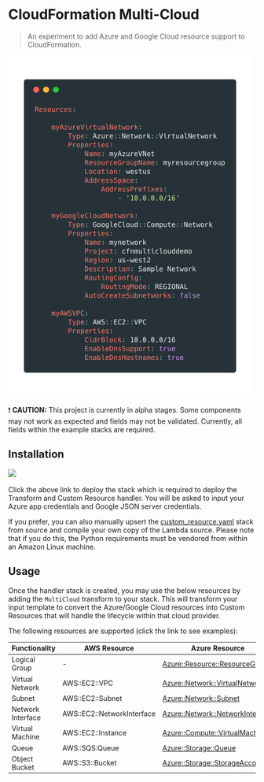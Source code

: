 # CloudFormation Multi-Cloud

> An experiment to add Azure and Google Cloud resource support to CloudFormation.

![Screenshot](assets/screen1.png)

:exclamation: **CAUTION:** This project is currently in alpha stages. Some components may not work as expected and fields may not be validated. Currently, all fields within the example stacks are required.


## Installation

<a href="https://console.aws.amazon.com/cloudformation/home?#/stacks/new?&templateURL=https://s3.amazonaws.com/ianmckay-ap-southeast-2/multicloud/custom_resource.yaml" target="_blank"><img src="https://s3.amazonaws.com/cloudformation-examples/cloudformation-launch-stack.png"></a>

Click the above link to deploy the stack which is required to deploy the Transform and Custom Resource handler. You will be asked to input your Azure app credentials and Google JSON server credentials.

If you prefer, you can also manually upsert the [custom_resource.yaml](https://github.com/iann0036/CloudFormationMultiCloud/blob/master/custom_resource.yaml) stack from source and compile your own copy of the Lambda source. Please note that if you do this, the Python requirements must be vendored from within an Amazon Linux machine.


## Usage

Once the handler stack is created, you may use the below resources by adding the `MultiCloud` transform to your stack. This will transform your input template to convert the Azure/Google Cloud resources into Custom Resources that will handle the lifecycle within that cloud provider.

The following resources are supported (click the link to see examples):

Functionality | AWS Resource | Azure Resource | Google Cloud Resource
------------- | ------------ | -------------- | ---------------------
Logical Group | - | [Azure::Resource::ResourceGroup](https://github.com/iann0036/CloudFormationMultiCloud/blob/master/examples/azure_bucket.yaml#L10-L14) | -
Virtual Network | AWS::EC2::VPC | [Azure::Network::VirtualNetwork](https://github.com/iann0036/CloudFormationMultiCloud/blob/master/examples/azure_example.yaml#L16-L24) | [GoogleCloud::Compute::Network](https://github.com/iann0036/CloudFormationMultiCloud/blob/master/examples/googlecloud_example.yaml#L10-L19)
Subnet | AWS::EC2::Subnet | [Azure::Network::Subnet](https://github.com/iann0036/CloudFormationMultiCloud/blob/master/examples/azure_example.yaml#L26-L32) | [GoogleCloud::Compute::Subnetwork](https://github.com/iann0036/CloudFormationMultiCloud/blob/master/examples/googlecloud_example.yaml#L21-L31)
Network Interface | AWS::EC2::NetworkInterface | [Azure::Network::NetworkInterface](https://github.com/iann0036/CloudFormationMultiCloud/blob/master/examples/azure_example.yaml#L34-L43) | -
Virtual Machine | AWS::EC2::Instance | [Azure::Compute::VirtualMachine](https://github.com/iann0036/CloudFormationMultiCloud/blob/master/examples/azure_example.yaml#L45-L65) | [GoogleCloud::Compute::Instance](https://github.com/iann0036/CloudFormationMultiCloud/blob/master/examples/googlecloud_example.yaml#L33-L59)
Queue | AWS::SQS:Queue | [Azure::Storage::Queue](https://github.com/iann0036/CloudFormationMultiCloud/blob/master/examples/azure_queue.yaml#L26-L31) | [GoogleCloud::PubSub::Topic](https://github.com/iann0036/CloudFormationMultiCloud/blob/master/examples/googlecloud_queue.yaml#L10-L14)
Object Bucket | AWS::S3::Bucket | [Azure::Storage::StorageAccount](https://github.com/iann0036/CloudFormationMultiCloud/blob/master/examples/azure_bucket.yaml#L16-L24) | [GoogleCloud::Storage::Bucket](https://github.com/iann0036/CloudFormationMultiCloud/blob/master/examples/googlecloud_bucket.yaml#L10-L18)

